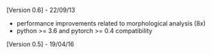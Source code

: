 [Version 0.6] - 22/09/13 
- performance improvements related to morphological analysis (8x)
- python >= 3.6 and pytorch >= 0.4 compatibility

[Version 0.5] - 19/04/16